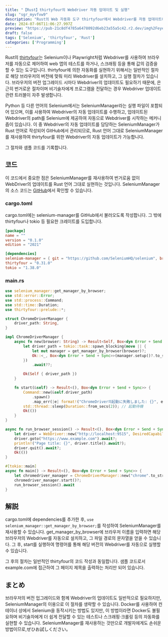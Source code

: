 ```yaml
---
title: "【Rust】thirtyfour의 Webdriver 자동 업데이트 및 실행"
slug: "sgr_myvfvw9"
description: "Rust의 Web 자동화 도구 thirtyfour에서 Webdriver를 자동 업데이트하는 방법을 설명합니다. SeleniumManager를 재사용하여 쉽게 Webdriver의 버전 관리를 할 수 있습니다. Docker 없이 간단하게 Web 스크래핑이나 테스트 자동화를 실현하는 방법을 소개합니다."
date: 2024-07-06T11:06:27.997Z
preview: "https://pub-21c8df4785a6478092d6eb23a55a5c42.r2.dev/img%2Feyecatch%2Fthirtyfour_auto.webp"
draft: false
tags: ['Selenium', 'thirtyfour', 'Rust']
categories: ['Programming']
---
```


Rust의 [thirtyfour](https://crates.io/crates/thirtyfour)는 Selenium이나 Playwright처럼 Webdriver를 사용하여 브라우저를 자동으로 제어하여 web 앱의 테스트를 하거나, 스크래핑 등을 통해 값의 검증을 할 수 있는 도구입니다. thirtyfour에 의한 자동화를 실현하기 위해서는 일반적인 절차로 해당 브라우저의 버전에 맞춰 미리 Webdriver를 설치하고, 그 실행 절차가 있습니다. 브라우저의 버전 업그레이드 시마다 Webdriver의 업데이트도 필요하기 때문에, 은근히 번거로운 절차이며 비기술자에게 프로그램을 전달하는 경우 Webdriver 업데이트 관련 트러블이 자주 발생합니다.

Python 등 다른 언어의 Selenium에서는 SeleniumManager라는 실행 파일이 포함되어 있으며, 이를 사용하여 Webdriver의 자동 업데이트를 수행하고, 업데이트된 Webdriver의 path를 Selenium에 제공하여 자동으로 Webdriver를 시작하는 메커니즘이 있습니다. 이 중 Webdriver의 자동 업데이트를 담당하는 SeleniumManager가 Rust 언어로 작성되어 GitHub에서 관리되므로, Rust 언어 그대로 SeleniumManager를 재사용하여 thirtyfour를 위한 Webdriver의 자동 업데이트가 가능합니다.

그 절차와 샘플 코드를 기록합니다.

## 코드

이 코드에서 중요한 점은 SeleniumManager를 재사용하여 번거로움 없이 WebDriver의 업데이트를 Rust 언어 그대로 실현하는 것입니다. SeleniumManager의 소스 코드는 [GitHub](https://github.com/SeleniumHQ/selenium/tree/trunk/rust)에서 확인할 수 있습니다.

### cargo.toml

cargo.toml에는 selenium-manager를 GitHub에서 불러오도록 작성합니다. 그 밖에 thirtyfour나 tokio 등 필요한 크레이트를 도입합니다.
```toml
[package]
name = ""
version = "0.1.0"
edition = "2021"

[dependencies]
selenium-manager = { git = "https://github.com/SeleniumHQ/selenium", branch = "trunk" }
thirtyfour = "0.31.0"
tokio = "1.38.0"
```

### main.rs
```rust
use selenium_manager::get_manager_by_browser;
use std::error::Error;
use std::process::Command;
use std::time::Duration;
use thirtyfour::prelude::*;

struct ChromeDriverManager {
    driver_path: String,
}

impl ChromeDriverManager {
    async fn new(browser: String) -> Result<Self, Box<dyn Error + Send + Sync>> {
        let driver_path = tokio::task::spawn_blocking(move || {
            let mut manager = get_manager_by_browser(browser)?;
            Ok::<_, Box<dyn Error + Send + Sync>>(manager.setup()?.to_str().ok_or("Invalid path")?.to_string())
        })
            .await??;

        Ok(Self { driver_path })
    }

    fn start(&self) -> Result<(), Box<dyn Error + Send + Sync>> {
        Command::new(&self.driver_path)
            .spawn()
            .map_err(|e| format!("ChromeDriver의起動に失敗しました: {}", e))?;
        std::thread::sleep(Duration::from_secs(2)); // 起動待機
        Ok(())
    }
}

async fn run_browser_session() -> Result<(), Box<dyn Error + Send + Sync>> {
    let driver = WebDriver::new("http://localhost:9515", DesiredCapabilities::chrome()).await?;
    driver.goto("https://www.example.com").await?;
    println!("Page title: {}", driver.title().await?);
    driver.quit().await?;
    Ok(())
}

#[tokio::main]
async fn main() -> Result<(), Box<dyn Error + Send + Sync>> {
    let chromedriver_manager = ChromeDriverManager::new("chrome".to_string()).await?;
    chromedriver_manager.start()?;
    run_browser_session().await
}
```

## 解説

cargo.toml에 dependencies를 추가한 후, `use selenium_manager::get_manager_by_browser;`를 작성하여 SeleniumManager를 재사용할 수 있습니다. get_manager_by_browser에 브라우저 이름을 입력하면 해당 브라우저의 Webdriver를 자동으로 설치하고, 그 파일 경로의 문자열을 얻을 수 있습니다. 그 후, start를 실행하여 명령어를 통해 해당 버전의 Webdriver를 자동으로 실행할 수 있습니다.

그 후의 절차는 일반적인 thirtyfour의 코드 작성과 동일합니다. 샘플 코드로서 example.com에 접근하여 그 페이지 제목을 출력하는 처리만 되어 있습니다.

## まとめ

브라우저의 버전 업그레이드와 함께 Webdriver의 업데이트도 일반적으로 필요하지만, SeleniumManager의 이용으로 이 절차를 생략할 수 있습니다. Docker를 사용하여 컨테이너 상에서 Selenium을 동작시키는 방법도 있지만, 이 방법이라면 Docker도 불필요하며 비기술자에게 더 쉽게 전달할 수 있는 테스트나 스크래핑·크롤링 등의 자동화를 실현할 수 있습니다. SeleniumManager를 재사용하는 것만으로 개발자에게도 손쉬운 방법이므로,ぜひお試しください。